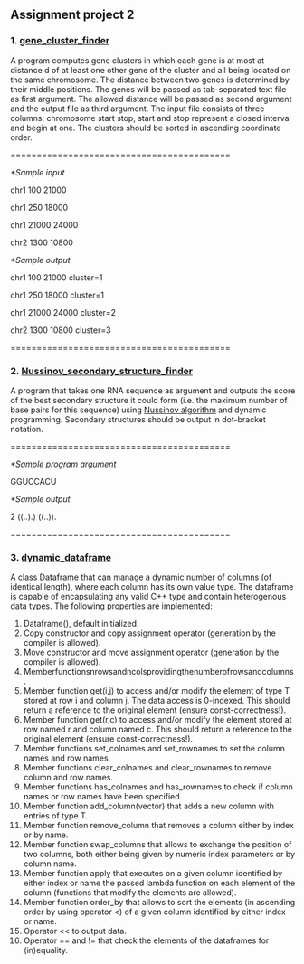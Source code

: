 ## Assignment project 2
### 1. [gene_cluster_finder](assignment2/code/gene_cluster_finder.cpp)
A program computes gene clusters in which each gene is at most at distance d of at least one other gene of the cluster and all being located on the same chromosome. The distance between two genes is determined by their middle positions.
The genes will be passed as tab-separated text file as first argument. The allowed distance will be passed as second argument and the output file as third argument. The input file consists of three columns: chromosome start stop, start and stop represent a closed interval and begin at one. The clusters should be sorted in ascending coordinate order.

==========================================

_*Sample input_

chr1 100 21000

chr1 250 18000

chr1 21000 24000

chr2 1300 10800

_*Sample output_

chr1 100 21000 cluster=1

chr1 250 18000 cluster=1

chr1 21000 24000 cluster=2

chr2 1300 10800 cluster=3

==========================================

### 2. [Nussinov_secondary_structure_finder](assignment2/code/Nussinov_secondary_structure_finder.cpp)
A program that takes one RNA sequence as argument and outputs the score of the best secondary structure it could form (i.e. the maximum number of base pairs for this sequence) using [Nussinov algorithm](https://math.mit.edu/classes/18.417/Slides/rna-prediction-nussinov.pdf) and dynamic programming. Secondary structures should be output in dot-bracket notation.

==========================================

_*Sample program argument_

GGUCCACU

_*Sample output_

2 ((..).) ((..)).

==========================================

### 3. [dynamic_dataframe](assignment2/code/dynamic_dataframe.cpp)
A class Dataframe that can manage a dynamic number of columns (of identical length), where each column has its own value type. The dataframe is capable of encapsulating any valid C++ type and contain heterogenous data types. The following properties are implemented:

1. Dataframe(), default initialized.
2. Copy constructor and copy assignment operator (generation by the compiler
is allowed).
3. Move constructor and move assignment operator (generation by the compiler is allowed).
4. Memberfunctionsnrowsandncolsprovidingthenumberofrowsandcolumns.
5. Member function get<T>(i,j) to access and/or modify the element of type T stored at row i and column j. The data access is 0-indexed. This should return a reference to the original element (ensure const-correctness!).
6. Member function get<T>(r,c) to access and/or modify the element stored at row named r and column named c. This should return a reference to the original element (ensure const-correctness!).
7. Member functions set_colnames and set_rownames to set the column names and row names.
8. Member functions clear_colnames and clear_rownames to remove column and row names.
9. Member functions has_colnames and has_rownames to check if column names or row names have been specified.
10. Member function add_column<T>(vector<T>) that adds a new column with entries of type T.
11. Member function remove_column that removes a column either by index or by name.
12. Member function swap_columns that allows to exchange the position of two columns, both either being given by numeric index parameters or by column name.
13. Member function apply that executes on a given column identified by either index or name the passed lambda function on each element of the column (functions that modify the elements are allowed).
14. Member function order_by that allows to sort the elements (in ascending order by using operator <) of a given column identified by either index or name. 
15. Operator << to output data. 
16. Operator == and != that check the elements of the dataframes for (in)equality. 
